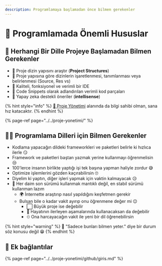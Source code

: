```yaml
---
description: Programlamaya başlamadan önce bilmen gerekenler
---
```


# 🌟 Programlamada Önemli Hususlar

## 🔰 Herhangi Bir Dille Projeye Başlamadan Bilmen Gerekenler

* 🧱 Proje dizin yapısını araştır \(**Project Structures**\)
* 🚩 Proje yapısına göre dizinlerin işaretlenmesi, tanımlanması veya belirlenmesi \(Source, Res vs\)
* 💪 Kaliteli, fonksiyonel ve verimli bir IDE
* 📜 Code Snippets olarak adlandırılan verimli kod parçaları
* 🥰 Yapay zeka destekli öneriler \(**intellisense**\)

{% hint style="info" %}
[🏰 Proje Yönetimi](../../proje-yonetimi/) alanında da bilgi sahibi olman, sana hız katacaktır.
{% endhint %}

{% page-ref page="../../proje-yonetimi/" %}

## 👨‍💻 Programlama Dilleri için Bilmen Gerekenler

*  Kodlama yapacağın dildeki frameworkleri ve paketleri belirle ki hızlıca ilerle 😏
*  Framework ve paketleri baştan yazmak yerine kullanmayı öğrenmelisin 😒
  * 100'lerce insanın birlikte yaptığı işi tek başına yapman haliyle zordur 😅
  * Optimize işlemlerini gözden kaçırabilirsin 🙄
  * Diyelim ki yaptın, diğer işleri yapmak için vaktin kalmayacak 😥
* 🚧 Her daim son sürümü kullanmak mantıklı değil, en stabil sürümü kullanman lazım
  * 🌍 İnternette araştırıp nasıl yapıldığını keşfetmen gerekir
  * Bulsan bile o kadar vakit ayırıp onu öğrenmene değer mi 😐
    * ⬜ Büyük proje ise değebilir
    * 👣 Hayatının ilerleyen aşamalarında kullanacaksan da değebilir
    * ⏲ Ona harcayacağın vakit ile yeni bir dil öğrenebilirsin

{% hint style="warning" %}
📢 "Sadece bunları bilmen yeter." diye bir durum söz konusu değil 😁
{% endhint %}

## 🔗 Ek bağlantılar

{% page-ref page="../../proje-yonetimi/github/giris.md" %}



